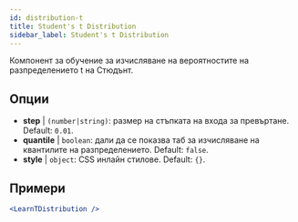 ```yaml
---
id: distribution-t
title: Student's t Distribution
sidebar_label: Student's t Distribution
---
```


Компонент за обучение за изчисляване на вероятностите на разпределението t на Стюдънт.

## Опции

* __step__ | `(number|string)`: размер на стъпката на входа за превъртане. Default: `0.01`.
* __quantile__ | `boolean`: дали да се показва таб за изчисляване на квантилите на разпределението. Default: `false`.
* __style__ | `object`: CSS инлайн стилове. Default: `{}`.


## Примери

```jsx live
<LearnTDistribution />
```

